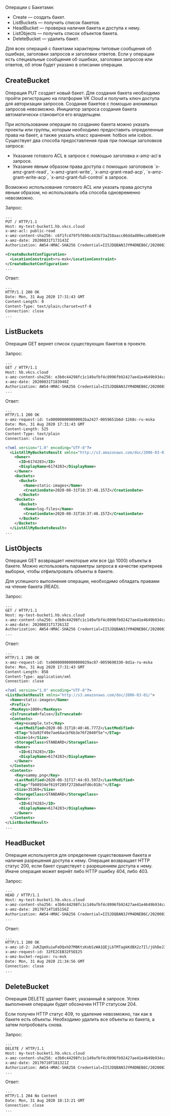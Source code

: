 Операции с Бакетами:

- Create — создать бакет.
- ListBuckets — получить список бакетов.
- HeadBucket — проверка наличия бакета и доступа к нему.
- ListObjects — получить список объектов бакета.
- DeleteBucket — удалить бакет.

Для всех операций с бакетами характерны типовые сообщения об ошибках, заголовки запросов и заголовки ответов. Если у операции есть специальные сообщения об ошибках, заголовки запросов или ответов, об этом будет указано в описании операции.

## CreateBucket

Операция PUT создает новый бакет. Для создания бакета необходимо пройти регистрацию на платформе VK Cloud и получить ключ доступа для авторизации запросов. Создание бакетов с помощью анонимных запросов невозможно. Инициатор запроса создания бакета автоматически становится его владельцем.

При использовании операции по созданию бакета можно указать проекты или группы, которым необходимо предоставить определенные права на бакет, а также указать класс хранения: hotbox или icebox. Существует два способа предоставления прав при помощи заголовков запроса:

- Указание готового ACL в запросе с помощью заголовка x-amz-acl в запросе.
- Указание явным образом права доступа с помощью заголовков \`x-amz-grant-read\`, \`x-amz-grant-write\`, \`x-amz-grant-read-acp\`, \`x-amz-grant-write-acp\`, \`x-amz-grant-full-control\` в запросе.

Возможно использование готового ACL или указать права доступа явным образом, но использовать оба способа одновременно невозможно.

Запрос:

```xml
...
PUT / HTTP/1.1
Host: my-test-bucket1.hb.vkcs.cloud
x-amz-acl: public-read
x-amz-content-sha256: c6f1fc479f5f690c443b73a258aacc06ddad09eca0b001e9640ff2cd56fe5710
x-amz-date: 20200831T173143Z
Authorization: AWS4-HMAC-SHA256 Credential=II5JDQBAN3JYM4DNEB6C/20200831/ru-msk/s3/aws4_request,SignedHeaders=host;x-amz-acl;x-amz-content-sha256;x-amz-date,Signature=6cab03bef74a80a0441ab7fd33c829a2cdb46bba07e82da518cdb78ac238fda5

<CreateBucketConfiguration>
  <LocationConstraint>ru-msk</LocationConstraint>
</CreateBucketConfiguration>
...
```

Ответ:

```xml
...
HTTP/1.1 200 OK
Date: Mon, 31 Aug 2020 17:31:43 GMT
Content-Length: 0
Content-Type: text/plain;charset=utf-8
Connection: close
...
```

## ListBuckets

Операция GET вернет список существующих бакетов в проекте.

Запрос:

```xml
...
GET / HTTP/1.1
Host: hb.vkcs.cloud
x-amz-content-sha256: e3b0c44298fc1c149afbf4c8996fb92427ae41e4649b934ca495991b7852b855
x-amz-date: 20200831T183940Z
Authorization: AWS4-HMAC-SHA256 Credential=II5JDQBAN3JYM4DNEB6C/20200831/ru-msk/s3/aws4_request,SignedHeaders=host;x-amz-content-sha256;x-amz-date,Signature=245e867a6a653b7b88cbb71a734dacf2cbb4ba927d9aa5fdce57c85ab4f2b40b
...
```

Ответ:

```xml
...
HTTP/1.1 200 OK
x-amz-request-id: tx000000000000002ba2427-0059651b6d-1268c-ru-mska
Date: Mon, 31 Aug 2020 17:31:43 GMT
Content-Length: 525
Content-Type: text/plain
Connection: close

<?xml version="1.0" encoding="UTF-8"?>
  <ListAllMyBucketsResult xmlns="http://s3.amazonaws.com/doc/2006-03-01/">
    <Owner>
      <ID>6174283</ID>
      <DisplayName>6174283</DisplayName>
    </Owner>
    <Buckets>
      <Bucket>
        <Name>static-images</Name>
        <CreationDate>2020-08-31T18:37:48.157Z</CreationDate>
      </Bucket>
    <Buckets>
      <Bucket>
        <Name>log-files</Name>
        <CreationDate>2020-08-31T18:37:48.157Z</CreationDate>
      </Bucket>
    </Buckets>
  </ListAllMyBucketsResult>
...
```

## ListObjects

Операция GET возвращает некоторые или все (до 1000) объекты в бакете. Можно использовать параметры запроса в качестве критериев выборки, чтобы отфильтровать объекты в бакете.

Для успешного выполнения операции, необходимо обладать правами на чтение бакета (READ).

Запрос:

```xml
...
GET / HTTP/1.1
Host: my-test-bucket1.hb.vkcs.cloud
x-amz-content-sha256: e3b0c44298fc1c149afbf4c8996fb92427ae41e4649b934ca495991b7852b855
x-amz-date: 20200831T172613Z
Authorization: AWS4-HMAC-SHA256 Credential=II5JDQBAN3JYM4DNEB6C/20200831/ru-msk/s3/aws4_request,SignedHeaders=host;x-amz-content-sha256;x-amz-date,Signature=de1bf8931e315c0576edb81a7d8be98874e847548fc70682f6c646e1cfd9177a
...
```

Ответ:

```xml
...
HTTP/1.1 200 OK
x-amz-request-id: tx00000000000000029ac87-0059690330-8d1a-ru-mska
Date: Mon, 31 Aug 2020 17:31:43 GMT
Content-Length: 858
Content-Type: application/xml
Connection: close

<?xml version="1.0" encoding="UTF-8"?>
<ListBucketResult xmlns="http://s3.amazonaws.com/doc/2006-03-01/">
  <Name>static-images</Name>
  <Prefix/>
  <MaxKeys>1000</MaxKeys>
  <IsTruncated>false</IsTruncated>
  <Contents>
    <Key>example.txt</Key>
    <LastModified>2020-08-31T18:40:46.777Z</LastModified>
    <ETag>"b3a92f49e7ae64acbf6b3e76f2040f5e"</ETag>
    <Size>14</Size>
    <StorageClass>STANDARD</StorageClass>
    <Owner>
      <ID>6174283</ID>
      <DisplayName>6174283</DisplayName>
    </Owner>
  </Contents>
  <Contents>
    <Key>sammy.png</Key>
    <LastModified>2020-08-31T17:44:03.597Z</LastModified>
    <ETag>"fb08934ef619f205f272b0adfd6c018c"</ETag>
    <Size>35369</Size>
    <StorageClass>STANDARD</StorageClass>
    <Owner>
      <ID>6174283</ID>
      <DisplayName>6174283</DisplayName>
    </Owner>
  </Contents>
</ListBucketResult>
...
```

## HeadBucket

Операция используется для определения существования бакета и наличия разрешения доступа к нему. Операция возвращает HTTP статус 200, если бакет существует с разрешением доступа к нему. Иначе операция может вернёт либо HTTP ошибку 404, либо 403.

Запрос:

```xml
...
HEAD / HTTP/1.1
Host: my-test-bucket1.hb.vkcs.cloud
x-amz-content-sha256: e3b0c44298fc1c149afbf4c8996fb92427ae41e4649b934ca495991b7852b855
x-amz-date: 20170714T185156Z
Authorization: AWS4-HMAC-SHA256 Credential=II5JDQBAN3JYM4DNEB6C/20200831/ru-msk/s3/aws4_request,SignedHeaders=host;x-amz-content-sha256;x-amz-date,Signature=e3b0c44298fc1c149afbf4c8996fb92427ae41e4649b934ca495991b7852b855
...
```

Ответ:

```xml
...
HTTP/1.1 200 OK
x-amz-id-2: JuKZqmXuiwFeDQxhD7M8KtsKobSzWA1QEjLbTMTagkKdBX2z7Il/jGhDeJ3j6s80
x-amz-request-id: 32FE2CEB32F5EE25
x-amz-bucket-region: ru-msk
Date: Mon, 31 Aug 2020 21:34:56 GMT
Connection: close
...
```

## DeleteBucket

Операция DELETE удаляет бакет, указанный в запросе. Успех выполнения операции будет обозначен HTTP статусом 204.

Если получен HTTP статус 409, то удаление невозможно, так как в бакете есть объекты. Необходимо удалить все объекты из бакета, а затем попробовать снова.

Запрос:

```xml
...
DELETE / HTTP/1.1
Host: my-test-bucket1.hb.vkcs.cloud
x-amz-content-sha256: e3b0c44298fc1c149afbf4c8996fb92427ae41e4649b934ca495991b7852b855
x-amz-date: 20170710T181321Z
Authorization: AWS4-HMAC-SHA256 Credential=II5JDQBAN3JYM4DNEB6C/20200831/ru-msk/s3/aws4_request,SignedHeaders=host;x-amz-content-sha256;x-amz-date,Signature=b0558a25e794bced1ca9b620b4318bb8eb62ddbd34e2b9c1921034bc5acd597b
...
```

Ответ:

```xml
...
HTTP/1.1 204 No Content
Date: Mon, 31 Aug 2020 18:13:21 GMT
Connection: close
...
```
